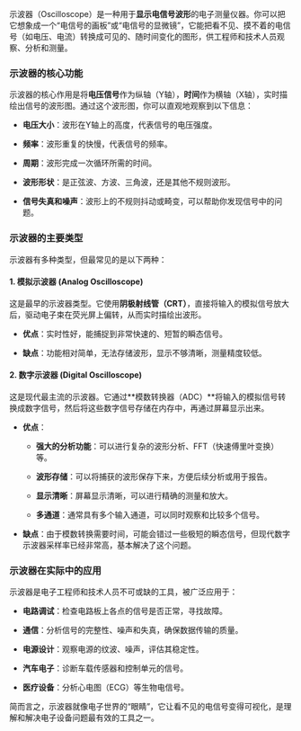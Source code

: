 示波器（Oscilloscope）是一种用于**显示电信号波形**的电子测量仪器。你可以把它想象成一个“电信号的画板”或“电信号的显微镜”，它能把看不见、摸不着的电信号（如电压、电流）转换成可见的、随时间变化的图形，供工程师和技术人员观察、分析和测量。

### 示波器的核心功能

示波器的核心作用是将**电压信号**作为纵轴（Y轴），**时间**作为横轴（X轴），实时描绘出信号的波形图。通过这个波形图，你可以直观地观察到以下信息：

- **电压大小**：波形在Y轴上的高度，代表信号的电压强度。
    
- **频率**：波形重复的快慢，代表信号的频率。
    
- **周期**：波形完成一次循环所需的时间。
    
- **波形形状**：是正弦波、方波、三角波，还是其他不规则波形。
    
- **信号失真和噪声**：波形上的不规则抖动或畸变，可以帮助你发现信号中的问题。

### 示波器的主要类型

示波器有多种类型，但最常见的是以下两种：

#### 1. 模拟示波器 (Analog Oscilloscope)

这是最早的示波器类型。它使用**阴极射线管（CRT）**，直接将输入的模拟信号放大后，驱动电子束在荧光屏上偏转，从而实时描绘出波形。

- **优点**：实时性好，能捕捉到非常快速的、短暂的瞬态信号。
    
- **缺点**：功能相对简单，无法存储波形，显示不够清晰，测量精度较低。
    

#### 2. 数字示波器 (Digital Oscilloscope)

这是现代最主流的示波器。它通过**模数转换器（ADC）**将输入的模拟信号转换成数字信号，然后将这些数字信号存储在内存中，再通过屏幕显示出来。

- **优点**：
    
    - **强大的分析功能**：可以进行复杂的波形分析、FFT（快速傅里叶变换）等。
        
    - **波形存储**：可以将捕获的波形保存下来，方便后续分析或用于报告。
        
    - **显示清晰**：屏幕显示清晰，可以进行精确的测量和放大。
        
    - **多通道**：通常具有多个输入通道，可以同时观察和比较多个信号。
        
- **缺点**：由于模数转换需要时间，可能会错过一些极短的瞬态信号，但现代数字示波器采样率已经非常高，基本解决了这个问题。
    

### 示波器在实际中的应用

示波器是电子工程师和技术人员不可或缺的工具，被广泛应用于：

- **电路调试**：检查电路板上各点的信号是否正常，寻找故障。
    
- **通信**：分析信号的完整性、噪声和失真，确保数据传输的质量。
    
- **电源设计**：观察电源的纹波、噪声，评估其稳定性。
    
- **汽车电子**：诊断车载传感器和控制单元的信号。
    
- **医疗设备**：分析心电图（ECG）等生物电信号。
    

简而言之，示波器就像电子世界的“眼睛”，它让看不见的电信号变得可视化，是理解和解决电子设备问题最有效的工具之一。
